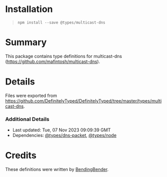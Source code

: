 # Installation
> `npm install --save @types/multicast-dns`

# Summary
This package contains type definitions for multicast-dns (https://github.com/mafintosh/multicast-dns).

# Details
Files were exported from https://github.com/DefinitelyTyped/DefinitelyTyped/tree/master/types/multicast-dns.

### Additional Details
 * Last updated: Tue, 07 Nov 2023 09:09:39 GMT
 * Dependencies: [@types/dns-packet](https://npmjs.com/package/@types/dns-packet), [@types/node](https://npmjs.com/package/@types/node)

# Credits
These definitions were written by [BendingBender](https://github.com/BendingBender).
